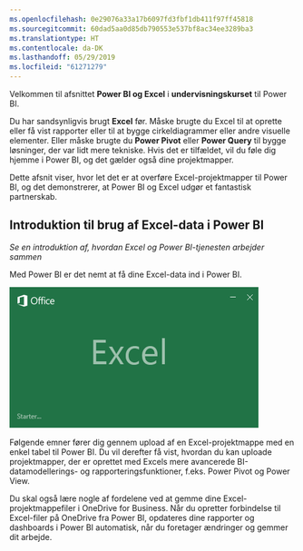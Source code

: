 ```yaml
---
ms.openlocfilehash: 0e29076a33a17b6097fd3fbf1db411f97ff45818
ms.sourcegitcommit: 60dad5aa0d85db790553e537bf8ac34ee3289ba3
ms.translationtype: HT
ms.contentlocale: da-DK
ms.lasthandoff: 05/29/2019
ms.locfileid: "61271279"
---
```

Velkommen til afsnittet **Power BI og Excel** i **undervisningskurset** til Power BI.

Du har sandsynligvis brugt **Excel** før. Måske brugte du Excel til at oprette eller få vist rapporter eller til at bygge cirkeldiagrammer eller andre visuelle elementer. Eller måske brugte du **Power Pivot** eller **Power Query** til bygge løsninger, der var lidt mere tekniske. Hvis det er tilfældet, vil du føle dig hjemme i Power BI, og det gælder også dine projektmapper.

Dette afsnit viser, hvor let det er at overføre Excel-projektmapper til Power BI, og det demonstrerer, at Power BI og Excel udgør et fantastisk partnerskab.

## <a name="introduction-to-using-excel-data-in-power-bi"></a>Introduktion til brug af Excel-data i Power BI
*Se en introduktion af, hvordan Excel og Power BI-tjenesten arbejder sammen*

Med Power BI er det nemt at få dine Excel-data ind i Power BI.

![](media/5-1-intro-excel-data/5-1_1.png)

Følgende emner fører dig gennem upload af en Excel-projektmappe med en enkel tabel til Power BI. Du vil derefter få vist, hvordan du kan uploade projektmapper, der er oprettet med Excels mere avancerede BI-datamodellerings- og rapporteringsfunktioner, f.eks. Power Pivot og Power View.

Du skal også lære nogle af fordelene ved at gemme dine Excel-projektmappefiler i OneDrive for Business. Når du opretter forbindelse til Excel-filer på OneDrive fra Power BI, opdateres dine rapporter og dashboards i Power BI automatisk, når du foretager ændringer og gemmer dit arbejde.


